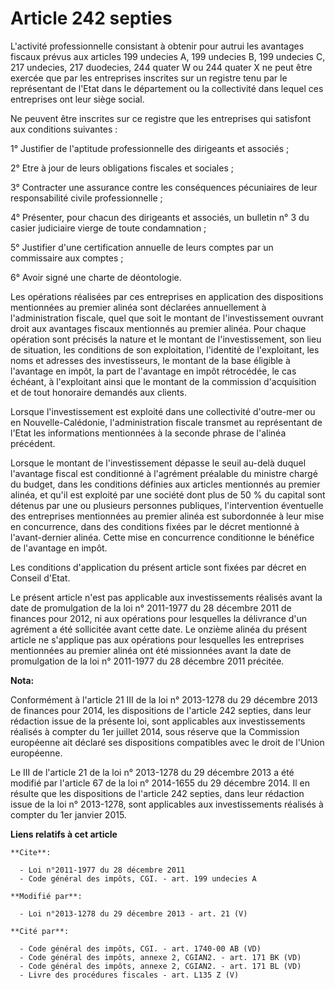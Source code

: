 # Article 242 septies

L'activité professionnelle consistant à obtenir pour autrui les avantages fiscaux prévus aux articles 199 undecies A, 199
undecies B, 199 undecies C, 217 undecies, 217 duodecies, 244 quater W ou 244 quater X ne peut être exercée que par les
entreprises inscrites sur un registre tenu par le représentant de l'Etat dans le département ou la collectivité dans lequel
ces entreprises ont leur siège social. 

Ne peuvent être inscrites sur ce registre que les entreprises qui satisfont aux conditions suivantes : 

1° Justifier de l'aptitude professionnelle des dirigeants et associés ; 

2° Etre à jour de leurs obligations fiscales et sociales ; 

3° Contracter une assurance contre les conséquences pécuniaires de leur responsabilité civile professionnelle ; 

4° Présenter, pour chacun des dirigeants et associés, un bulletin n° 3 du casier judiciaire vierge de toute condamnation ; 

5° Justifier d'une certification annuelle de leurs comptes par un commissaire aux comptes ; 

6° Avoir signé une charte de déontologie. 

Les opérations réalisées par ces entreprises en application des dispositions mentionnées au premier alinéa sont déclarées
annuellement à l'administration fiscale, quel que soit le montant de l'investissement ouvrant droit aux avantages fiscaux
mentionnés au premier alinéa. Pour chaque opération sont précisés la nature et le montant de l'investissement, son lieu de
situation, les conditions de son exploitation, l'identité de l'exploitant, les noms et adresses des investisseurs,  le
montant de la base éligible à l'avantage en impôt, la part de l'avantage en impôt rétrocédée, le cas échéant, à l'exploitant
ainsi que le montant de la commission d'acquisition et de tout honoraire demandés aux clients. 

Lorsque l'investissement est exploité dans une collectivité d'outre-mer ou en Nouvelle-Calédonie, l'administration fiscale
transmet au représentant de l'Etat les informations mentionnées à la seconde phrase de l'alinéa précédent. 

Lorsque le montant de l'investissement dépasse le seuil au-delà duquel l'avantage fiscal est conditionné à l'agrément
préalable du ministre chargé du budget, dans les conditions définies aux articles mentionnés au premier alinéa, et qu'il est
exploité par une société dont plus de 50 % du capital sont détenus par une ou plusieurs personnes publiques, l'intervention
éventuelle des entreprises mentionnées au premier alinéa est subordonnée à leur mise en concurrence, dans des conditions
fixées par le décret mentionné à l'avant-dernier alinéa. Cette mise en concurrence conditionne le bénéfice de l'avantage en
impôt. 

Les conditions d'application du présent article sont fixées par décret en Conseil d'Etat. 

Le présent article n'est pas applicable aux investissements réalisés avant la date de promulgation de la loi n° 2011-1977 du
28 décembre 2011 de finances pour 2012, ni aux opérations pour lesquelles la délivrance d'un agrément a été sollicitée avant
cette date. Le onzième alinéa du présent article ne s'applique pas aux opérations pour lesquelles les entreprises mentionnées
au premier alinéa ont été missionnées avant la date de promulgation de la loi n° 2011-1977 du 28 décembre 2011 précitée.

**Nota:**

Conformément à l'article 21 III de la loi n° 2013-1278 du 29 décembre 2013 de finances pour 2014, les dispositions de
l'article 242 septies, dans leur rédaction issue de la présente loi, sont applicables aux investissements réalisés à compter
du 1er juillet 2014, sous réserve que la Commission européenne ait déclaré ses dispositions compatibles avec le droit de
l'Union européenne. 

Le III de l'article 21 de la loi n° 2013-1278 du 29 décembre 2013 a été modifié par l'article 67 de la loi n° 2014-1655 du 29
décembre 2014. Il en résulte que les dispositions de l'article 242 septies, dans leur rédaction issue de la loi n° 2013-1278,
sont applicables aux investissements réalisés à compter du 1er janvier 2015.

**Liens relatifs à cet article**

	**Cite**:

	  - Loi n°2011-1977 du 28 décembre 2011
	  - Code général des impôts, CGI. - art. 199 undecies A

	**Modifié par**:

	  - Loi n°2013-1278 du 29 décembre 2013 - art. 21 (V)

	**Cité par**:

	  - Code général des impôts, CGI. - art. 1740-00 AB (VD)
	  - Code général des impôts, annexe 2, CGIAN2. - art. 171 BK (VD)
	  - Code général des impôts, annexe 2, CGIAN2. - art. 171 BL (VD)
	  - Livre des procédures fiscales - art. L135 Z (V)
